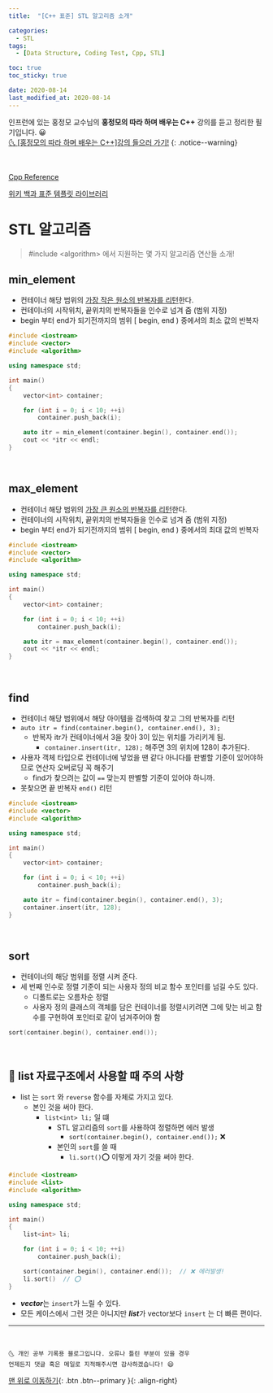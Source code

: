```yaml
---
title:  "[C++ 표준] STL 알고리즘 소개" 

categories:
  - STL
tags:
  - [Data Structure, Coding Test, Cpp, STL]

toc: true
toc_sticky: true

date: 2020-08-14
last_modified_at: 2020-08-14
---
```


인프런에 있는 홍정모 교수님의 **홍정모의 따라 하며 배우는 C++** 강의를 듣고 정리한 필기입니다. 😀    
[🌜 [홍정모의 따라 하며 배우는 C++]강의 들으러 가기!](https://www.inflearn.com/course/following-c-plus)
{: .notice--warning}

<br> 

[Cpp Reference](https://en.cppreference.com/w/cpp/header)

[위키 백과 표준 템플릿 라이브러리](https://ko.wikipedia.org/wiki/%ED%91%9C%EC%A4%80_%ED%85%9C%ED%94%8C%EB%A6%BF_%EB%9D%BC%EC%9D%B4%EB%B8%8C%EB%9F%AC%EB%A6%AC#%EC%BB%A8%ED%85%8C%EC%9D%B4%EB%84%88)


# STL 알고리즘

> #include \<algorithm> 에서 지원하는 몇 가지 알고리즘 연산들 소개!

## min_element

- 컨테이너 해당 범위의 <u>가장 작은 원소의 반복자를 리턴</u>한다.
- 컨테이너의 시작위치, 끝위치의 반복자들을 인수로 넘겨 줌  (범위 지정)
- begin 부터 end가 되기전까지의 범위 [ begin, end ) 중에서의 최소 값의 반복자

```cpp
#include <iostream>
#include <vector>
#include <algorithm>

using namespace std;

int main()
{
	vector<int> container;

	for (int i = 0; i < 10; ++i)
		container.push_back(i);

	auto itr = min_element(container.begin(), container.end());
	cout << *itr << endl;
}
```

<br>

## max_element

- 컨테이너 해당 범위의 <u>가장 큰 원소의 반복자를 리턴</u>한다.
- 컨테이너의 시작위치, 끝위치의 반복자들을 인수로 넘겨 줌  (범위 지정)
- begin 부터 end가 되기전까지의 범위 [ begin, end ) 중에서의 최대 값의 반복자

```cpp
#include <iostream>
#include <vector>
#include <algorithm>

using namespace std;

int main()
{
	vector<int> container;

	for (int i = 0; i < 10; ++i)
		container.push_back(i);

	auto itr = max_element(container.begin(), container.end());
	cout << *itr << endl;
}
```

<br>

## find

- 컨테이너 해당 범위에서 해당 아이템을 검색하여 찾고 그의 반복자를 리턴
- `auto itr = find(container.begin(), container.end(), 3);`
  - 반복자 itr가 컨테이너에서 3을 찾아 3이 있는 위치를 가리키게 됨. 
    - `container.insert(itr, 128);` 해주면 3의 위치에 128이 추가된다.
- 사용자 객체 타입으로 컨테이너에 넣었을 땐 같다 아니다를 판별할 기준이 있어야하므로 연산자 오버로딩 꼭 해주기
    - find가 찾으려는 값이 `==` 맞는지 판별할 기준이 있어야 하니까.
- 못찾으면 끝 반복자 `end()` 리턴

```cpp
#include <iostream>
#include <vector>
#include <algorithm>

using namespace std;

int main()
{
	vector<int> container;

	for (int i = 0; i < 10; ++i)
		container.push_back(i);

	auto itr = find(container.begin(), container.end(), 3); 
	container.insert(itr, 128);
}
```

<br>

## sort

- 컨테이너의 해당 범위를 정렬 시켜 준다.
- 세 번째 인수로 정렬 기준이 되는 사용자 정의 비교 함수 포인터를 넘길 수도 있다.
  - 디폴트로는 오름차순 정렬
  - 사용자 정의 클래스의 객체를 담은 컨테이너를 정렬시키려면 그에 맞는 비교 함수를 구현하여 포인터로 같이 넘겨주어야 함

```cpp
sort(container.begin(), container.end());
```

<br>

## 📢 list 자료구조에서 사용할 때 주의 사항

- list 는 `sort` 와 `reverse` 함수를 자체로 가지고 있다.
  - 본인 것을 써야 한다.
    - `list<int> li;` 일 떄
      - STL 알고리즘의 `sort`를 사용하여 정렬하면 에러 발생
        - `sort(container.begin(), container.end());` ❌
      - 본인의 `sort`를 쓸 때
        - `li.sort()`⭕ 이렇게 자기 것을 써야 한다.

```cpp
#include <iostream>
#include <list>
#include <algorithm>

using namespace std;

int main()
{
	list<int> li;

	for (int i = 0; i < 10; ++i)
		container.push_back(i);

	sort(container.begin(), container.end());  // ❌ 에러발생!
	li.sort()  // ⭕
}
```

- ***vector***는 `insert`가 느릴 수 있다.
- 모든 케이스에서 그런 것은 아니지만 ***list***가 vector보다 `insert` 는 더 빠른 편이다.

***
<br>

    🌜 개인 공부 기록용 블로그입니다. 오류나 틀린 부분이 있을 경우 
    언제든지 댓글 혹은 메일로 지적해주시면 감사하겠습니다! 😄

[맨 위로 이동하기](#){: .btn .btn--primary }{: .align-right}